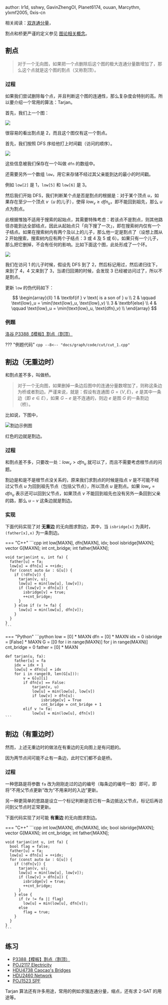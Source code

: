 author: Ir1d, sshwy, GavinZhengOI, Planet6174, ouuan, Marcythm, ylxmf2005, 0xis-cn

相关阅读：[双连通分量](./bcc.md)，

割点和桥更严谨的定义参见 [图论相关概念](./concept.md)。

## 割点

> 对于一个无向图，如果把一个点删除后这个图的极大连通分量数增加了，那么这个点就是这个图的割点（又称割顶）。

### 过程

如果我们尝试删除每个点，并且判断这个图的连通性，那么复杂度会特别的高。所以要介绍一个常用的算法：Tarjan。

首先，我们上一个图：

![](./images/cut1.svg)

很容易的看出割点是 2，而且这个图仅有这一个割点。

首先，我们按照 DFS 序给他打上时间戳（访问的顺序）。

![](./images/cut2.svg)

这些信息被我们保存在一个叫做 `dfn` 的数组中。

还需要另外一个数组 `low`，用它来存储不经过其父亲能到达的最小的时间戳。

例如 `low[2]` 是 1，`low[5]` 和 `low[6]` 是 3。

然后我们开始 DFS，我们判断某个点是否是割点的根据是：对于某个顶点 $u$，如果存在至少一个顶点 $v$（$u$ 的儿子），使得 $low_v \geq dfn_u$，即不能回到祖先，那么 $u$ 点为割点。

此根据惟独不适用于搜索的起始点，其需要特殊考虑：若该点不是割点，则其他路径亦能到达全部结点，因此从起始点只「向下搜了一次」，即在搜索树内仅有一个子结点。如果在搜索树内有两个及以上的儿子，那么他一定是割点了（设想上图从 2 开始搜索，搜索树内应有两个子结点：3 或 4 及 5 或 6）。如果只有一个儿子，那么把它删掉，不会有任何的影响。比如下面这个图，此处形成了一个环。

![](./images/cut3.svg)

我们在访问 1 的儿子时候，假设先 DFS 到了 2，然后标记用过，然后递归往下，来到了 4，4 又来到了 3，当递归回溯的时候，会发现 3 已经被访问过了，所以不是割点。

更新 `low` 的伪代码如下：

$$
\begin{array}{ll}
1 & \textbf{if } v \text{ is a son of } u \\
2 & \qquad \text{low}_u = \min(\text{low}_u, \text{low}_v) \\
3 & \textbf{else} \\
4 & \qquad \text{low}_u = \min(\text{low}_u, \text{dfn}_v) \\
\end{array}
$$

### 例题

[洛谷 P3388【模板】割点（割顶）](https://www.luogu.com.cn/problem/P3388)

??? "例题代码"
    ```cpp
    --8<-- "docs/graph/code/cut/cut_1.cpp"
    ```

## 割边（无重边时）

和割点差不多，叫做桥。

> 对于一个无向图，如果删掉一条边后图中的连通分量数增加了，则称这条边为桥或者割边。严谨来说，就是：假设有连通图 $G=\{V,E\}$，$e$ 是其中一条边（即 $e \in E$），如果 $G-e$ 是不连通的，则边 $e$ 是图 $G$ 的一条割边（桥）。

比如说，下图中，

![割边示例图](./images/bridge1.svg)

红色的边就是割边。

### 过程

和割点差不多，只要改一处：$low_v>dfn_u$ 就可以了，而且不需要考虑根节点的问题。

割边是和是不是根节点没关系的，原来我们求割点的时候是指点 $v$ 是不可能不经过父节点 $u$ 为回到祖先节点（包括父节点），所以顶点 $u$ 是割点。如果 $low_v=dfn_u$ 表示还可以回到父节点，如果顶点 $v$ 不能回到祖先也没有另外一条回到父亲的路，那么 $u-v$ 这条边就是割边。

### 实现

下面代码实现了对 **无重边** 的无向图求割边，其中，当 `isbridge[x]` 为真时，`(father[x],x)` 为一条割边。

=== "C++"
    ```cpp
    int low[MAXN], dfn[MAXN], idx;
    bool isbridge[MAXN];
    vector<int> G[MAXN];
    int cnt_bridge;
    int father[MAXN];
    
    void tarjan(int u, int fa) {
      father[u] = fa;
      low[u] = dfn[u] = ++idx;
      for (const auto &v : G[u]) {
        if (!dfn[v]) {
          tarjan(v, u);
          low[u] = min(low[u], low[v]);
          if (low[v] > dfn[u]) {
            isbridge[v] = true;
            ++cnt_bridge;
          }
        } else if (v != fa) {
          low[u] = min(low[u], dfn[v]);
        }
      }
    }
    ```

=== "Python"
    ```python
    low = [0] * MAXN
    dfn = [0] * MAXN
    idx = 0
    isbridge = [False] * MAXN
    G = [[0 for i in range(MAXN)] for j in range(MAXN)]
    cnt_bridge = 0
    father = [0] * MAXN
    
    
    def tarjan(u, fa):
        father[u] = fa
        idx = idx + 1
        low[u] = dfn[u] = idx
        for i in range(0, len(G[u])):
            v = G[u][i]
            if dfn[v] == False:
                tarjan(v, u)
                low[u] = min(low[u], low[v])
                if low[v] > dfn[u]:
                    isbridge[v] = True
                    cnt_bridge = cnt_bridge + 1
            elif v != fa:
                low[u] = min(low[u], dfn[v])
    ```

## 割边（有重边时）

然而，上述无重边时的做法在有重边的无向图上是有问题的。

因为两节点间可能不止有一条边，此时它们都不会是桥。

### 过程

一种思路是将参数 `fa` 改为刚刚走过的边的编号（每条边的编号一致）即可，即将“不用父节点更新”改为“不用来时的入边”更新。

另一种更简单的思路是设立一个标记判断是否已有一条边抵达父节点，标记后再访问到父节点时正常更新。

下面代码实现了对可能 **有重边** 的无向图求割边。

=== "C++"
    ```cpp
    int low[MAXN], dfn[MAXN], idx;
    bool isbridge[MAXN];
    vector<int> G[MAXN];
    int cnt_bridge;
    int father[MAXN];
    
    void tarjan(int u, int fa) {
      bool flag = false;
      father[u] = fa;
      low[u] = dfn[u] = ++idx;
      for (const auto &v : G[u]) {
        if (!dfn[v]) {
          tarjan(v, u);
          low[u] = min(low[u], low[v]);
          if (low[v] > dfn[u]) {
            isbridge[v] = true;
            ++cnt_bridge;
          }
        } else {
          if (v != fa || flag)
            low[u] = min(low[u], dfn[v]);
          else
            flag = true;
        }
      }
    }
    ```

## 练习

-   [P3388【模板】割点（割顶）](https://www.luogu.com.cn/problem/P3388)
-   [POJ2117 Electricity](http://poj.org/problem?id=2117)
-   [HDU4738 Caocao's Bridges](https://acm.hdu.edu.cn/showproblem.php?pid=4738)
-   [HDU2460 Network](https://acm.hdu.edu.cn/showproblem.php?pid=2460)
-   [POJ1523 SPF](http://poj.org/problem?id=1523)

Tarjan 算法还有许多用途，常用的例如求强连通分量，缩点，还有求 2-SAT 的用途等。
